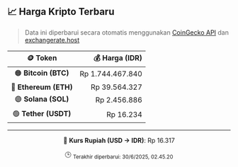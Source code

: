 

<!-- HARGA_KRIPTO -->
## 📈 Harga Kripto Terbaru

> Data ini diperbarui secara otomatis menggunakan [CoinGecko API](https://www.coingecko.com/) dan [exchangerate.host](https://exchangerate.host/)

<div align="center">

| 🪙 Token | 💰 Harga (IDR) |
|:------:|---------------:|
| 🟠 **Bitcoin (BTC)**   | Rp 1.744.467.840 |
| 🔵 **Ethereum (ETH)**  | Rp 39.564.327 |
| 🟣 **Solana (SOL)**    | Rp 2.456.886 |
| 🟢 **Tether (USDT)**   | Rp 16.234 |

---

💱 **Kurs Rupiah (USD → IDR)**: Rp 16.317

🕒 <sub>Terakhir diperbarui: 30/6/2025, 02.45.20</sub>

</div>
<!-- /HARGA_KRIPTO -->